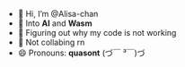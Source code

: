 - 👋 Hi, I’m @Alisa-chan
- 👀 Into **AI** and **Wasm**
- 🌱 Figuring out why my code is not working 
- 💞️ Not collabing rn 
- 😄 Pronouns: **quasont** (づ￣ ³￣)づ


<!---
Alisa-chan/Alisa-chan is a ✨ special ✨ repository because its `README.md` (this file) appears on your GitHub profile.
You can click the Preview link to take a look at your changes.
--->
